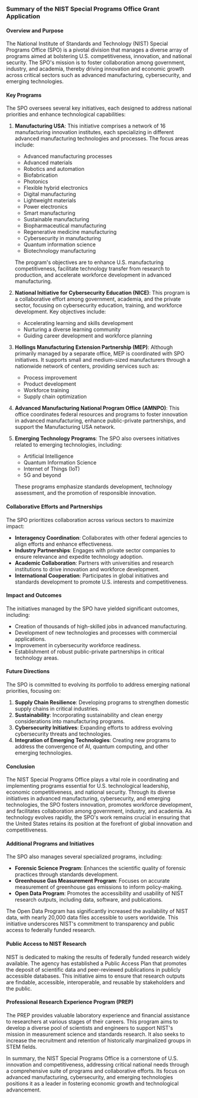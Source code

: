 ### Summary of the NIST Special Programs Office Grant Application

#### Overview and Purpose

The National Institute of Standards and Technology (NIST) Special Programs Office (SPO) is a pivotal division that manages a diverse array of programs aimed at bolstering U.S. competitiveness, innovation, and national security. The SPO's mission is to foster collaboration among government, industry, and academia, thereby driving innovation and economic growth across critical sectors such as advanced manufacturing, cybersecurity, and emerging technologies.

#### Key Programs

The SPO oversees several key initiatives, each designed to address national priorities and enhance technological capabilities:

1. **Manufacturing USA**: This initiative comprises a network of 16 manufacturing innovation institutes, each specializing in different advanced manufacturing technologies and processes. The focus areas include:
   - Advanced manufacturing processes
   - Advanced materials
   - Robotics and automation
   - Biofabrication
   - Photonics
   - Flexible hybrid electronics
   - Digital manufacturing
   - Lightweight materials
   - Power electronics
   - Smart manufacturing
   - Sustainable manufacturing
   - Biopharmaceutical manufacturing
   - Regenerative medicine manufacturing
   - Cybersecurity in manufacturing
   - Quantum information science
   - Biotechnology manufacturing

   The program's objectives are to enhance U.S. manufacturing competitiveness, facilitate technology transfer from research to production, and accelerate workforce development in advanced manufacturing.

2. **National Initiative for Cybersecurity Education (NICE)**: This program is a collaborative effort among government, academia, and the private sector, focusing on cybersecurity education, training, and workforce development. Key objectives include:
   - Accelerating learning and skills development
   - Nurturing a diverse learning community
   - Guiding career development and workforce planning

3. **Hollings Manufacturing Extension Partnership (MEP)**: Although primarily managed by a separate office, MEP is coordinated with SPO initiatives. It supports small and medium-sized manufacturers through a nationwide network of centers, providing services such as:
   - Process improvement
   - Product development
   - Workforce training
   - Supply chain optimization

4. **Advanced Manufacturing National Program Office (AMNPO)**: This office coordinates federal resources and programs to foster innovation in advanced manufacturing, enhance public-private partnerships, and support the Manufacturing USA network.

5. **Emerging Technology Programs**: The SPO also oversees initiatives related to emerging technologies, including:
   - Artificial Intelligence
   - Quantum Information Science
   - Internet of Things (IoT)
   - 5G and beyond

   These programs emphasize standards development, technology assessment, and the promotion of responsible innovation.

#### Collaborative Efforts and Partnerships

The SPO prioritizes collaboration across various sectors to maximize impact:

- **Interagency Coordination**: Collaborates with other federal agencies to align efforts and enhance effectiveness.
- **Industry Partnerships**: Engages with private sector companies to ensure relevance and expedite technology adoption.
- **Academic Collaboration**: Partners with universities and research institutions to drive innovation and workforce development.
- **International Cooperation**: Participates in global initiatives and standards development to promote U.S. interests and competitiveness.

#### Impact and Outcomes

The initiatives managed by the SPO have yielded significant outcomes, including:

- Creation of thousands of high-skilled jobs in advanced manufacturing.
- Development of new technologies and processes with commercial applications.
- Improvement in cybersecurity workforce readiness.
- Establishment of robust public-private partnerships in critical technology areas.

#### Future Directions

The SPO is committed to evolving its portfolio to address emerging national priorities, focusing on:

1. **Supply Chain Resilience**: Developing programs to strengthen domestic supply chains in critical industries.
2. **Sustainability**: Incorporating sustainability and clean energy considerations into manufacturing programs.
3. **Cybersecurity Initiatives**: Expanding efforts to address evolving cybersecurity threats and technologies.
4. **Integration of Emerging Technologies**: Creating new programs to address the convergence of AI, quantum computing, and other emerging technologies.

#### Conclusion

The NIST Special Programs Office plays a vital role in coordinating and implementing programs essential for U.S. technological leadership, economic competitiveness, and national security. Through its diverse initiatives in advanced manufacturing, cybersecurity, and emerging technologies, the SPO fosters innovation, promotes workforce development, and facilitates collaboration among government, industry, and academia. As technology evolves rapidly, the SPO's work remains crucial in ensuring that the United States retains its position at the forefront of global innovation and competitiveness.

#### Additional Programs and Initiatives

The SPO also manages several specialized programs, including:

- **Forensic Science Program**: Enhances the scientific quality of forensic practices through standards development.
- **Greenhouse Gas Measurement Program**: Focuses on accurate measurement of greenhouse gas emissions to inform policy-making.
- **Open Data Program**: Promotes the accessibility and usability of NIST research outputs, including data, software, and publications.

The Open Data Program has significantly increased the availability of NIST data, with nearly 20,000 data files accessible to users worldwide. This initiative underscores NIST's commitment to transparency and public access to federally funded research.

#### Public Access to NIST Research

NIST is dedicated to making the results of federally funded research widely available. The agency has established a Public Access Plan that promotes the deposit of scientific data and peer-reviewed publications in publicly accessible databases. This initiative aims to ensure that research outputs are findable, accessible, interoperable, and reusable by stakeholders and the public.

#### Professional Research Experience Program (PREP)

The PREP provides valuable laboratory experience and financial assistance to researchers at various stages of their careers. This program aims to develop a diverse pool of scientists and engineers to support NIST's mission in measurement science and standards research. It also seeks to increase the recruitment and retention of historically marginalized groups in STEM fields.

In summary, the NIST Special Programs Office is a cornerstone of U.S. innovation and competitiveness, addressing critical national needs through a comprehensive suite of programs and collaborative efforts. Its focus on advanced manufacturing, cybersecurity, and emerging technologies positions it as a leader in fostering economic growth and technological advancement.